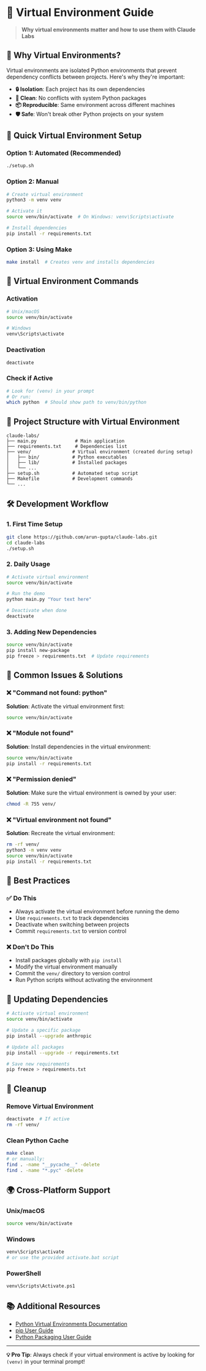 # 🐍 Virtual Environment Guide

> **Why virtual environments matter and how to use them with Claude Labs**

## 🤔 Why Virtual Environments?

Virtual environments are isolated Python environments that prevent dependency conflicts between projects. Here's why they're important:

- **🔒 Isolation**: Each project has its own dependencies
- **🧹 Clean**: No conflicts with system Python packages
- **📦 Reproducible**: Same environment across different machines
- **🛡️ Safe**: Won't break other Python projects on your system

## 🚀 Quick Virtual Environment Setup

### Option 1: Automated (Recommended)
```bash
./setup.sh
```

### Option 2: Manual
```bash
# Create virtual environment
python3 -m venv venv

# Activate it
source venv/bin/activate  # On Windows: venv\Scripts\activate

# Install dependencies
pip install -r requirements.txt
```

### Option 3: Using Make
```bash
make install  # Creates venv and installs dependencies
```

## 🔧 Virtual Environment Commands

### Activation
```bash
# Unix/macOS
source venv/bin/activate

# Windows
venv\Scripts\activate
```

### Deactivation
```bash
deactivate
```

### Check if Active
```bash
# Look for (venv) in your prompt
# Or run:
which python  # Should show path to venv/bin/python
```

## 📁 Project Structure with Virtual Environment

```
claude-labs/
├── main.py              # Main application
├── requirements.txt     # Dependencies list
├── venv/               # Virtual environment (created during setup)
│   ├── bin/            # Python executables
│   ├── lib/            # Installed packages
│   └── ...
├── setup.sh            # Automated setup script
├── Makefile            # Development commands
└── ...
```

## 🛠️ Development Workflow

### 1. First Time Setup
```bash
git clone https://github.com/arun-gupta/claude-labs.git
cd claude-labs
./setup.sh
```

### 2. Daily Usage
```bash
# Activate virtual environment
source venv/bin/activate

# Run the demo
python main.py "Your text here"

# Deactivate when done
deactivate
```

### 3. Adding New Dependencies
```bash
source venv/bin/activate
pip install new-package
pip freeze > requirements.txt  # Update requirements
```

## 🚨 Common Issues & Solutions

### ❌ "Command not found: python"
**Solution**: Activate the virtual environment first:
```bash
source venv/bin/activate
```

### ❌ "Module not found"
**Solution**: Install dependencies in the virtual environment:
```bash
source venv/bin/activate
pip install -r requirements.txt
```

### ❌ "Permission denied"
**Solution**: Make sure the virtual environment is owned by your user:
```bash
chmod -R 755 venv/
```

### ❌ "Virtual environment not found"
**Solution**: Recreate the virtual environment:
```bash
rm -rf venv/
python3 -m venv venv
source venv/bin/activate
pip install -r requirements.txt
```

## 🎯 Best Practices

### ✅ Do This
- Always activate the virtual environment before running the demo
- Use `requirements.txt` to track dependencies
- Deactivate when switching between projects
- Commit `requirements.txt` to version control

### ❌ Don't Do This
- Install packages globally with `pip install`
- Modify the virtual environment manually
- Commit the `venv/` directory to version control
- Run Python scripts without activating the environment

## 🔄 Updating Dependencies

```bash
# Activate virtual environment
source venv/bin/activate

# Update a specific package
pip install --upgrade anthropic

# Update all packages
pip install --upgrade -r requirements.txt

# Save new requirements
pip freeze > requirements.txt
```

## 🧹 Cleanup

### Remove Virtual Environment
```bash
deactivate  # If active
rm -rf venv/
```

### Clean Python Cache
```bash
make clean
# or manually:
find . -name "__pycache__" -delete
find . -name "*.pyc" -delete
```

## 🌍 Cross-Platform Support

### Unix/macOS
```bash
source venv/bin/activate
```

### Windows
```bash
venv\Scripts\activate
# or use the provided activate.bat script
```

### PowerShell
```bash
venv\Scripts\Activate.ps1
```

## 📚 Additional Resources

- [Python Virtual Environments Documentation](https://docs.python.org/3/tutorial/venv.html)
- [pip User Guide](https://pip.pypa.io/en/stable/user_guide/)
- [Python Packaging User Guide](https://packaging.python.org/guides/installing-using-pip-and-virtual-environments/)

---

**💡 Pro Tip**: Always check if your virtual environment is active by looking for `(venv)` in your terminal prompt! 